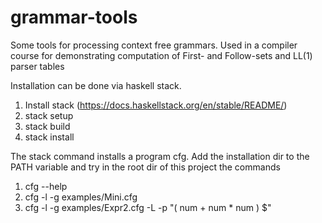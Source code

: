 # grammar-tools

Some tools for processing context free grammars.
Used in a compiler course for demonstrating computation of
First- and Follow-sets and LL(1) parser tables

Installation can be done via haskell stack.

1. Install stack (https://docs.haskellstack.org/en/stable/README/)
2. stack setup
3. stack build
4. stack install

The stack command installs a program cfg. Add the
installation dir to the PATH variable and try in the
root dir of this project the commands

1. cfg --help
2. cfg -l -g examples/Mini.cfg
3. cfg -l -g examples/Expr2.cfg -L -p "( num + num * num ) $"

